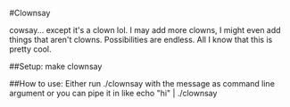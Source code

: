 #Clownsay

cowsay... except it's a clown lol. I may add more clowns, I might even add things that aren't clowns. Possibilities are endless. All I know that this is pretty cool.

##Setup:
make clownsay

##How to use:
Either run ./clownsay with the message as command line argument
or you can pipe it in like echo "hi" | ./clownsay
